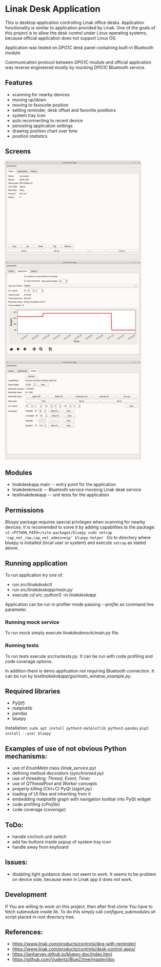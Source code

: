 # Linak Desk Application
This is desktop application controlling Linak office desks. Application functionality is 
similar to application provided by Linak. 
One of the goals of this project is to allow the desk control under Linux operating 
systems, because official application does not support Linux OS. 

Application was tested on *DPG1C* desk panel containing built-in Bluetooth module.

Communication protocol between *DPG1C* module and official application was
reverse engineered mostly by mocking *DPG1C* Bluetooth service.


## Features
- scanning for nearby devices
- moving up/down
- moving to favourite position
- setting reminder, desk offset and favoritie positions
- system tray icon
- auto reconnecting to recent device
- persisting application settings
- drawing position chart over time
- position statistics


## Screens

[![Status of desk](doc/app-screen-status-small.png "Status of desk")](doc/app-screen-status-big.png)
[![Application settings](doc/app-screen-settings-small.png "Application settings")](doc/app-screen-settings-big.png)
[![Device settings](doc/app-screen-device-small.png "Device settings")](doc/app-screen-device-big.png)


## Modules
- linakdeskapp.main -- entry point for the application
- linakdeskmock -- Bluetooth service mocking Linak desk service
- testlinakdeskapp -- unit tests for the application


## Permissions

*Bluepy* package requires special privileges when scanning for nearby devices.
It is recomended to solve it by adding capabilities to the package:
`cd <PYTHON_PATH>/site-packages/bluepy
sudo setcap 'cap_net_raw,cap_net_admin+eip' bluepy-helper
`
Go to directory where bluepy is installed (local user or system) and execute `setcap` as stated above.


## Running application

To run application try one of:
- run *src/linakdeskctl*
- run *src/linakdeskapp/main.py* 
- execute *cd src; python3 -m linakdeskapp*

Application can be run in profiler mode passing *--profile* as command line parameter. 


### Running mock service

To run mock simply execute *linakdeskmock/main.py* file.


### Running tests

To run tests execute *src/runtests.py*. It can be run with code profiling 
and code coverage options.

In addition there is demo application not requiring Bluetooth connection. It 
can be run by *testlinakdeskapp/gui/main_window_example.py*.


## Required libraries
- PyQt5
- matplotlib
- pandas
- bluepy

Installation:
`sudo apt install python3-matplotlib python3-pandas`
`pip3 install --user bluepy`


## Examples of use of not obvious Python mechanisms:
- use of *EnumMeta* class (*linak_service.py*)
- defining method decorators (*synchronied.py*)
- use of threading: *Thread*, *Event*, *Timer*
- use of *QThreadPool* and *Worker* concepts
- properly killing (Ctrl+C) PyQt (*sigint.py*)
- loading of UI files and inheriting from it
- embedding matplotlib graph with navigation toolbar into PyQt widget
- code profiling (*cProfile*)
- code coverage (*coverage*)


## ToDo:
- handle cm/inch unit switch
- add fav buttons inside popup of system tray icon
- handle away from keyboard


## Issues:
- disabling light guidance does not seem to work. It seems to be problem on 
device side, because even in Linak app it does not work.


## Development
If You are willing to work on this project, then after first clone You have to fetch submodule inside *lib*.
To do this simply call *configure_submodules.sh* script placed in root directory tree.


## References:
- https://www.linak.com/products/controls/dpg-with-reminder/
- https://www.linak.com/products/controls/desk-control-apps/
- https://ianharvey.github.io/bluepy-doc/index.html
- https://github.com/Vudentz/BlueZ/tree/master/doc

